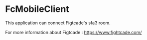 # FcMobileClient

This application can connect Figtcade's sfa3 room.

For more information about Figtcade : https://www.fightcade.com/
